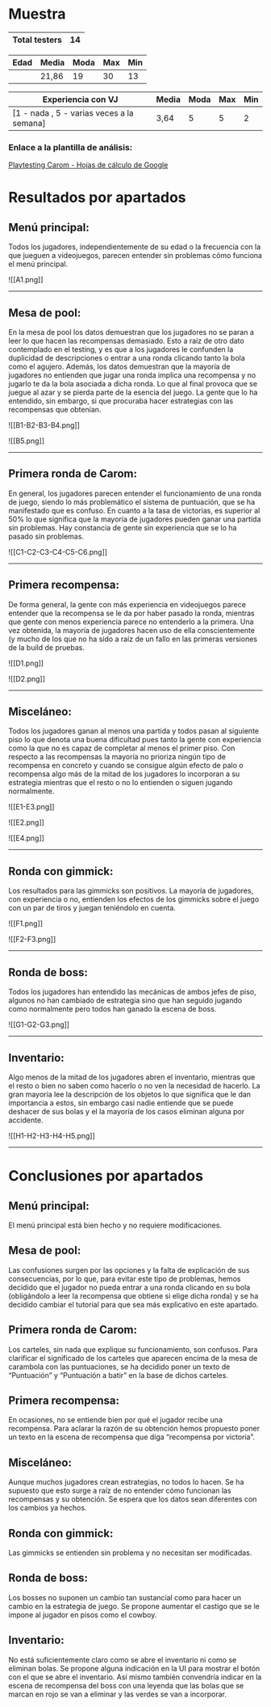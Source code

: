 
# Muestra

| Total testers | 14  |
| ------------- | --- |

| Edad | Media | Moda | Max | Min |
| ---- | ----- | ---- | --- | --- |
|      | 21,86 | 19   | 30  | 13  |

| Experiencia con VJ                        | Media | Moda | Max | Min |
| ----------------------------------------- | ----- | ---- | --- | --- |
| [1 - nada , 5 - varias veces a la semana] | 3,64  | 5    | 5   | 2   |

### **Enlace a la plantilla de análisis:**
[Playtesting Carom - Hojas de cálculo de Google](https://docs.google.com/spreadsheets/d/1kO3TXSgIrMQQ1YXdM0qgFCgBMQKkF8bjtNB6bne5XQU/edit?gid=1545766014#gid=1545766014)


# Resultados por apartados
  
## Menú principal:

Todos los jugadores, independientemente de su edad o la frecuencia con la que jueguen a videojuegos, parecen entender sin problemas cómo funciona el menú principal.

![[A1.png]]

---
## Mesa de pool:

En la mesa de pool los datos demuestran que los jugadores no se paran a leer lo que hacen las recompensas demasiado. Esto a raíz de otro dato contemplado en el testing, y es que a los jugadores le confunden la duplicidad de descripciones o entrar a una ronda clicando tanto la bola como el agujero. Además, los datos demuestran que la mayoría de jugadores no entienden que jugar una ronda implica una recompensa y no jugarlo te da la bola asociada a dicha ronda. Lo que al final provoca que se juegue al azar y se pierda parte de la esencia del juego. La gente que lo ha entendido, sin embargo, si que procuraba hacer estrategias con las recompensas que obtenían.

![[B1-B2-B3-B4.png]]

![[B5.png]]

---
## Primera ronda de Carom:

En general, los jugadores parecen entender el funcionamiento de una ronda de juego, siendo lo más problemático el sistema de puntuación, que se ha manifestado que es confuso. En cuanto a la tasa de victorias, es superior al 50% lo que significa que la mayoría de jugadores pueden ganar una partida sin problemas. Hay constancia de gente sin experiencia que se lo ha pasado sin problemas.

![[C1-C2-C3-C4-C5-C6.png]]

---
## Primera recompensa:

De forma general, la gente con más experiencia en videojuegos parece entender que la recompensa se le da por haber pasado la ronda, mientras que gente con menos experiencia parece no entenderlo a la primera. Una vez obtenida, la mayoría de jugadores hacen uso de ella conscientemente (y mucho de los que no ha sido a raíz de un fallo en las primeras versiones de la build de pruebas.

![[D1.png]]

![[D2.png]]

---
## Misceláneo:

Todos los jugadores ganan al menos una partida y todos pasan al siguiente piso lo que denota una buena dificultad pues tanto la gente con experiencia como la que no es capaz de completar al menos el primer piso. Con respecto a las recompensas la mayoría no prioriza ningún tipo de recompensa en concreto y cuando se consigue algún efecto de palo o recompensa algo más de la mitad de los jugadores lo incorporan a su estrategia mientras que el resto o no lo entienden o siguen jugando normalmente.

![[E1-E3.png]]

![[E2.png]]

![[E4.png]]

---
## Ronda con gimmick:

Los resultados para las gimmicks son positivos. La mayoría de jugadores, con experiencia o no, entienden los efectos de los gimmicks sobre el juego con un par de tiros y juegan teniéndolo en cuenta.

![[F1.png]]

![[F2-F3.png]]

---
## Ronda de boss:

Todos los jugadores han entendido las mecánicas de ambos jefes de piso, algunos no han cambiado de estrategia sino que han seguido jugando como normalmente pero todos han ganado la escena de boss.

![[G1-G2-G3.png]]

---
## Inventario:

Algo menos de la mitad de los jugadores abren el inventario, mientras que el resto o bien no saben como hacerlo o no ven la necesidad de hacerlo. La gran mayoría lee la descripción de los objetos lo que significa que le dan importancia a estos, sin embargo casi nadie entiende que se puede deshacer de sus bolas y el la mayoría de los casos eliminan alguna por accidente.

![[H1-H2-H3-H4-H5.png]]

---

# Conclusiones por apartados

## Menú principal:

El menú principal está bien hecho y no requiere modificaciones.

## Mesa de pool:

Las confusiones surgen por las opciones y la falta de explicación de sus consecuencias, por lo que, para evitar este tipo de problemas, hemos decidido que el jugador no pueda entrar a una ronda clicando en su bola (obligándolo a leer la recompensa que obtiene si elige dicha ronda) y se ha decidido cambiar el tutorial para que sea más explicativo en este apartado.

## Primera ronda de Carom:

Los carteles, sin nada que explique su funcionamiento, son confusos. Para clarificar el significado de los carteles que aparecen encima de la mesa de carambola con las puntuaciones, se ha decidido poner un texto de “Puntuación” y “Puntuación a batir” en la base de dichos carteles.

## Primera recompensa:

En ocasiones, no se entiende bien por qué el jugador recibe una recompensa. Para aclarar la razón de su obtención hemos propuesto poner un texto en la escena de recompensa que diga “recompensa por victoria”.

## Misceláneo:

Aunque muchos jugadores crean estrategias, no todos lo hacen. Se ha supuesto que esto surge a raíz de no entender cómo funcionan las recompensas y su obtención. Se espera que los datos sean diferentes con los cambios ya hechos.

## Ronda con gimmick:

Las gimmicks se entienden sin problema y no necesitan ser modificadas.

## Ronda de boss:

Los bosses no suponen un cambio tan sustancial como para hacer un cambio en la estrategia de juego. Se propone aumentar el castigo que se le impone al jugador en pisos como el cowboy.

## Inventario:

No está suficientemente claro como se abre el inventario ni como se eliminan bolas. Se propone alguna indicación en la UI para mostrar el botón con el que se abre el inventario. Así mismo también convendría indicar en la escena de recompensa del boss con una leyenda que las bolas que se marcan en rojo se van a eliminar y las verdes se van a incorporar.